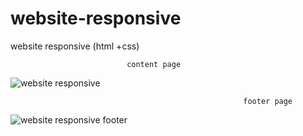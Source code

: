 # website-responsive
website responsive (html +css)

                              content page 
![website responsive](https://user-images.githubusercontent.com/75854041/110818692-8d2e5680-829e-11eb-9d9f-71855e3aa94d.png)











                                                        footer page


![website responsive footer](https://user-images.githubusercontent.com/75854041/110819236-08900800-829f-11eb-9db0-7d5311079d55.png)
